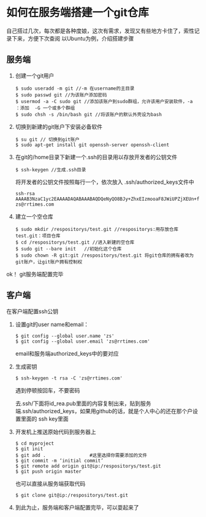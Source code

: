 # 如何在服务端搭建一个git仓库
自己搭过几次，每次都是各种度娘，这次有需求，发现又有些地方卡住了，索性记录下来，方便下次查阅
以Ubuntu为例，介绍搭建步骤

## 服务端
1. 创建一个git用户

    ```
    $ sudo useradd -m git //-m 在username的主目录
    $ sudo passwd git //为该账户添加密码
    $ usermod -a -C sudo git //添加该账户到sudo群组，允许该用户安装软件，-a ：添加  -G 一个或多个群组
    $ sudo chsh -s /bin/bash git //将该账户的默认外壳设为bash
    ```

2. 切换到新建的git账户下安装必备软件

    ```
    $ su git // 切换到git账户
    $ sudo apt-get install git openssh-server openssh-client
    ```

3. 在git的/home目录下新建一个.ssh的目录用以存放开发者的公钥文件

    ```
    $ ssh-keygen //生成.ssh目录
    ```

    将开发者的公钥文件按照每行一个，依次放入 .ssh/authorized_keys文件中

    ```
    ssh-rsa AAAAB3NzaC1yc2EAAAADAQABAAABAQDQeNyQO8BJy+ZhxEIzmooaF8JWiUPZjXEUn+fJYy+ePWPpWZRufRCfXWVMc6O0kox6O2DtzgnZO+YGjKc/zznDg6Ec8OcT7d8YUSmVse0ZsgrClYaW2N6xcXeQyUJAfVx4sG3Uv43gksXE+qXjfcpIgqcgF824n/UB1d9BsRsiaR+DFFISyVqHn2SK6qx/dndbSNLHTmCoF+ElMWaLPqOleckJ+BO7st8QnlA6cHrtaJRxVFCqYzTqRozvUedoSVaPHzcChF6bt86qncbqsbZBonoWyTo4fQW2PoxfCjFp0LD5bUnY9Ekmm7FJGZmNdNaL3WypkxgGewE8N59E2DS9 zs@rrtimes.com
    ```
4. 建立一个空仓库
    ```
    $ sudo mkdir /respositorys/test.git //respositorys:用存放仓库 test.git：项目仓库
    $ cd /respositorys/test.git //进入新建的空仓库
    $ sudo git --bare init   //初始化这个仓库
    $ sudo chown -R git:git /respositorys/test.git 将git仓库的拥有者改为git账户，让git账户拥有控制权
    ```

ok！ git服务端配置完毕


## 客户端
在客户端配置ssh公钥
1. 设置git的user name和email：

    ```
    $ git config --global user.name 'zs'
    $ git config --global user.email 'zs@rrtimes.com'
    ```
    email和服务端authorized_keys中的要对应

2. 生成密钥
    ```
    $ ssh-keygen -t rsa -C 'zs@rrtimes.com'
    ```
    遇到停顿按回车，不要密码

    去.ssh/下面将id_rea.pub里面的内容复制出来，贴到服务端.ssh/authorized_keys，如果用github的话，就是个人中心的还在那个户设置里面的 ssh key里面

3. 开发机上推送原始代码到服务器上

    ```
    $ cd myproject
    $ git init
    $ git add .                #这里选择你需要添加的文件
    $ git commit -m ‘initial commit’
    $ git remote add origin git@ip:/respositorys/test.git
    $ git push origin master
    ```
    也可以直接从服务端获取代码

    ```
    $ git clone git@ip:/respositorys/test.git
    ```

4. 到此为止，服务端和客户端配置完毕，可以耍起来了
